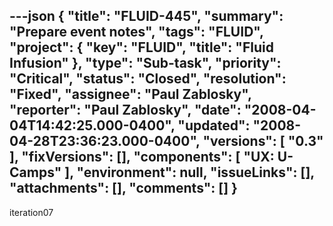 ---json
{
  "title": "FLUID-445",
  "summary": "Prepare event notes",
  "tags": "FLUID",
  "project": {
    "key": "FLUID",
    "title": "Fluid Infusion"
  },
  "type": "Sub-task",
  "priority": "Critical",
  "status": "Closed",
  "resolution": "Fixed",
  "assignee": "Paul Zablosky",
  "reporter": "Paul Zablosky",
  "date": "2008-04-04T14:42:25.000-0400",
  "updated": "2008-04-28T23:36:23.000-0400",
  "versions": [
    "0.3"
  ],
  "fixVersions": [],
  "components": [
    "UX: U-Camps"
  ],
  "environment": null,
  "issueLinks": [],
  "attachments": [],
  "comments": []
}
---
iteration07

        